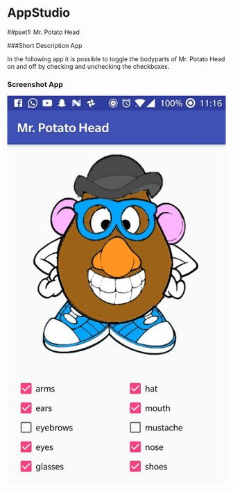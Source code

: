 # AppStudio

##pset1: Mr. Potato Head

###Short Description App

In the following app it is possible to toggle the bodyparts of Mr. Potato Head on and off by checking and unchecking the checkboxes.

### Screenshot App
![](doc/screenshot.jpg)
